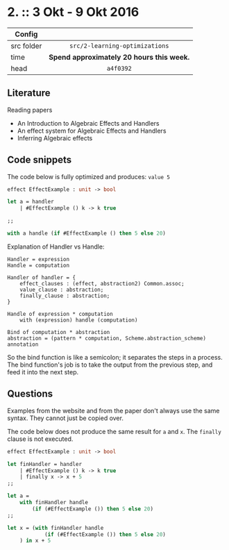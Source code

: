 # 2. :: 3 Okt - 9 Okt 2016

| Config        |          |
| ------------- |:--------:|
| src folder    | `src/2-learning-optimizations` |
| time          | **Spend approximately 20 hours this week.**      |
| head          | `a4f0392`      |

## Literature
Reading papers
- An Introduction to Algebraic Effects and Handlers
- An effect system for Algebraic Effects and Handlers
- Inferring Algebraic effects

## Code snippets
The code below is fully optimized and produces: `value 5`
```ocaml
effect EffectExample : unit -> bool

let a = handler
	| #EffectExample () k -> k true

;;

with a handle (if #EffectExample () then 5 else 20)
```

Explanation of Handler vs Handle:
```
Handler = expression
Handle = computation

Handler of handler = {
	effect_clauses : (effect, abstraction2) Common.assoc;
	value_clause : abstraction;
	finally_clause : abstraction;
}

Handle of expression * computation
	with (expression) handle (computation)

Bind of computation * abstraction
abstraction = (pattern * computation, Scheme.abstraction_scheme) annotation
```

So the bind function is like a semicolon; it separates the steps in a process.
The bind function's job is to take the output from the previous step,
and feed it into the next step.

## Questions
Examples from the website and from the paper don't always use the same syntax. They cannot just be copied over.

The code below does not produce the same result for `a` and `x`. The `finally` clause is not executed.
```ocaml
effect EffectExample : unit -> bool

let finHandler = handler
	| #EffectExample () k -> k true
	| finally x -> x + 5
;;

let a =
	with finHandler handle
		(if (#EffectExample ()) then 5 else 20)
;;

let x = (with finHandler handle
			(if (#EffectExample ()) then 5 else 20)
	) in x + 5

```
